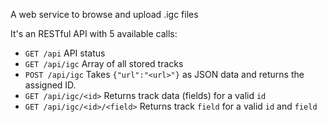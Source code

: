 A web service to browse and upload .igc files


It's an RESTful API with 5 available calls:

- `GET /api`
	API status
- `GET /api/igc`
	Array of all stored tracks
- `POST /api/igc`
	Takes `{"url":"<url>"}` as JSON data and returns the assigned ID.
- `GET /api/igc/<id>`
	Returns track data (fields) for a valid `id`
- `GET /api/igc/<id>/<field>`
	Returns track `field` for a valid `id` and `field`
